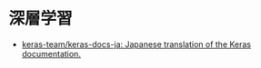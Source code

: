 # 深層学習

 - [keras-team/keras-docs-ja: Japanese translation of the Keras documentation.](https://github.com/keras-team/keras-docs-ja)

